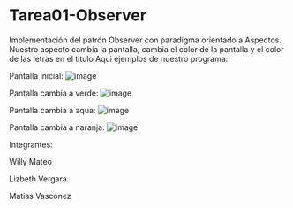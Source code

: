 # Tarea01-Observer
Implementación del patrón Observer con paradigma orientado a Aspectos.
Nuestro aspecto cambia la pantalla, cambia el color de la pantalla y el color de las letras en el titulo
Aqui ejemplos de nuestro programa:

Pantalla inicial:
![image](https://user-images.githubusercontent.com/73257661/98456634-1ea18680-214e-11eb-9be3-7cb0cf1a96a9.png)

Pantalla cambia a verde:
![image](https://user-images.githubusercontent.com/73257661/98456656-5ad4e700-214e-11eb-94e5-34d7210ed9b3.png)

Pantalla cambia a aqua:
![image](https://user-images.githubusercontent.com/73257661/98456660-632d2200-214e-11eb-9580-4367fc303c09.png)

Pantalla cambia a naranja:
![image](https://user-images.githubusercontent.com/73257661/98456671-7d670000-214e-11eb-8c4c-04d3af883e00.png)

Integrantes:

Willy Mateo

Lizbeth Vergara

Matias Vasconez
